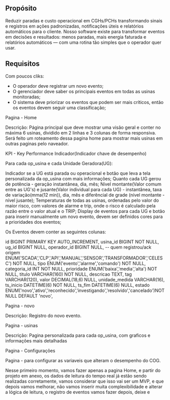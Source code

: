 
## Propósito
Reduzir paradas e custo operacional em CGHs/PCHs transformando sinais e registros em ações padronizadas, notificações úteis e relatórios automáticos para o cliente.
Nosso software existe para transformar eventos em decisões e resultados: menos paradas, mais energia faturada e relatórios automáticos — com uma rotina tão simples que o operador quer usar.

## Requisitos

Com poucos cliks:
- O operador deve registrar um novo evento;
- O gerenciador deve saber os principais eventos em todas as usinas monitoradas;
- O sistema deve priorizar os eventos que podem ser mais críticos, então os eventos devem seguir uma classificação;

Pagina - Home

Descrição: Página principal que deve mostrar uma visão geral e conter no máxima 6 usinas, 
dividido em 2 linhas e 3 colunas de forma responsiva. 
Será feito um roteamento dessa pagina home para mostrar mais usinas em outras paginas pelo naveador.

KPI - Key Performance Indicador(Indicador chave de desempenho)

Para cada op_usina e cada Unidade Geradora(UG):

Indicador se a UG está parada ou operacional e botão que leva a tela personalizada da op_usina com mais informações;
Quanto cada UG gerou de potência - geração instantânea, dia, mês; 
Nível montante(Valor comum entre as UG's) e jusante(Valor individual para cada UG)  - instantânea, taxa de variação(mma(12 min)), dia, mês e diferêncial de grade (nível montante - nível jusante);
Temperaturas de todas as usinas, ordenadas pelo valor do maior risco, com valores de alarme e trip, onde o risco é calculado pela razão entre o valor atual e o TRIP;
Display de eventos para cada UG e botão para inserir manualmente um novo evento, devem ser definidos cores para a prioridades dos eventos;

Os Eventos devem conter as seguintes colunas: 

id BIGINT PRIMARY KEY AUTO_INCREMENT,
usina_id BIGINT NOT NULL,
ug_id BIGINT NULL,
operador_id BIGINT NULL,                         -- quem registrou/ack
origem ENUM('SCADA','CLP','API','MANUAL','SENSOR','TRANSFORMADOR','CELESC') NOT NULL,
tipo   ENUM('evento','alarme','comando') NOT NULL,
categoria_id INT NOT NULL,
prioridade ENUM('baixa','media','alta') NOT NULL,
titulo VARCHAR(160) NOT NULL,
descricao TEXT,
tag VARCHAR(120),
valor DECIMAL(18,6) NULL,
unidade_medida VARCHAR(16),
ts_inicio DATETIME(6) NOT NULL,
ts_fim DATETIME(6) NULL,
estado ENUM('novo','ativo','reconhecido','investigando','resolvido','cancelado')NOT NULL DEFAULT 'novo',

Pagina - novo

Descrição: Registro do novo evento.

Pagina - usinas

Descrição: Pagina personalizada para cada op_usina, com graficos e informações mais detalhadas

Pagina - Configurações

Pagina - para configurar as variaveis que alteram o desempenho do COG.

Nesse primeiro momento, vamos fazer apenas a pagina Home, e partir do projeto em anexo, os dados de leitura do tempo real já estão sendo realizadas corretamente, vamos considerar que isso vai ser um MVP,
e que depois vamos melhorar, não vamos inserir muita complexibilidade e alterar a lógica de leitura, o registro de eventos vamos fazer depois, deixe e


